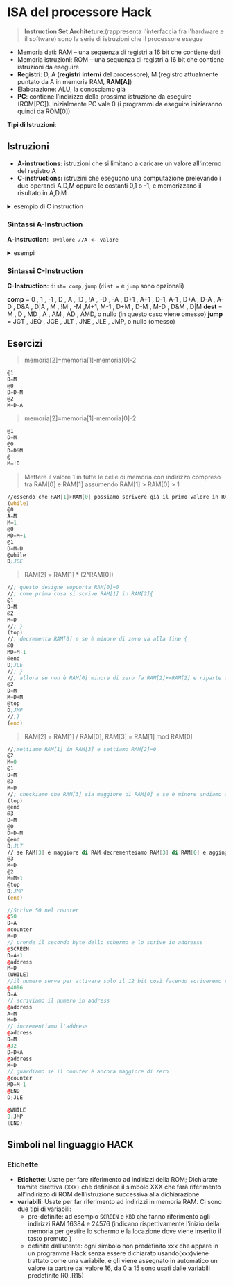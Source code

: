 
# ISA del processore Hack


> **Instruction Set Architeture**:(rappresenta l'interfaccia fra l'hardware e il software) sono la serie di istruzioni che il processore esegue

- Memoria dati: RAM – una sequenza di registri a 16 bit che contiene dati
- Memoria istruzioni: ROM – una sequenza di registri a 16 bit che contiene istruzioni da eseguire
- **Registri**: D, A (**registri interni** del processore), M (registro attualmente puntato da A in memoria RAM, **RAM[A]**) 
- Elaborazione: ALU, la conosciamo già
- **PC**: contiene l’indirizzo della prossima istruzione da eseguire (ROM[PC]). Inizialmente PC vale 0 (i programmi da eseguire inizieranno quindi da ROM[0])

**Tipi di Istruzioni**:

## Istruzioni

- **A-instructions:** istruzioni che si limitano a caricare un valore all'interno del registro A 
- **C-instructions:** istruzini che eseguono una computazione prelevando i due operandi A,D,M oppure le costanti 0,1 o -1, e memorizzano il risultato in A,D,M

<details>
<summary>
esempio di C instruction
</summary>

- Le computazioni che si possono eseguire sono: 0 , 1 , -1 , D , A , !D , !A , -D , -A , D+1 , A+1 , D-1 , A-1 , D+A , D-A , A-D , D&A , D|A , M , !M , -M , M+1 , M-1 , D+M , D-M , M-D , D&M , D|M
- D e A sono i registri interni, M coincide con RAM[A] 
</details>

### Sintassi A-Instruction

**A-instruction**: ` @valore //A <- valore`

<details>
<summary>
esempi
</summary>

Caricare una costante ( D = value)
```asm
@17 // A = 17
D = A // D = 17
```

Caricare un valore da RAM ( D = RAM[A])
```asm
@17 // A = 17
D = M // D = RAM[17]
```


 Selezionare una locazione ROM ( PC = A )
```asm
@17   // A = 17
0;JMP // mette 17 in PC, la prossima
       // istruzione sara’ ROM[17]
```
</details>

### Sintassi C-Instruction

**C-Instruction**: `dist= comp;jump` (`dist =` e `jump` sono opzionali)

**comp** = 0 , 1 , -1 , D , A , !D , !A , -D , -A , D+1 , A+1 , D-1, A-1 , D+A , D-A , A-D , D&A , D|A , M , !M , -M ,M+1, M-1 , D+M , D-M , M-D , D&M , D|M
**dest** = M , D , MD , A , AM , AD , AMD, o nullo (in questo caso viene omesso)
**jump** = JGT , JEQ , JGE , JLT , JNE , JLE , JMP, o nullo (omesso)


## Esercizi



> memoria[2]=memoria[1]-memoria[0]-2
```asm
@1
D=M
@0
D=D-M
@2
M=D-A
```

> memoria[2]=memoria[1]-memoria[0]-2

```asm
@1
D=M
@0
D=D&M
@
M=!D
```

> Mettere il valore 1 in tutte le celle di memoria con indirizzo compreso tra RAM[0] e RAM[1] assumendo RAM[1] > RAM[0] > 1

```asm
//essendo che RAM[1]>RAM[0] possiamo scrivere già il primo valore in RAM[0] e possiamo occupare come vogliamo RAM[0] e RAM[1]
(while)
@0
A=M
M=1
@0
MD=M+1
@1
D=M-D
@while
D;JGE
```

> RAM[2] = RAM[1] * (2^RAM[0])  

```asm
//; questo designe supporta RAM[0]=0
//; come prima cosa si scrive RAM[1] in RAM[2]{
@1
D=M
@2
M=D
//; }
(top)
//; decrementa RAM[0] e se è minore di zero va alla fine {
@0
MD=M-1
@end
D;JLE
//; }
//; allora se non è RAM[0] minore di zero fa RAM[2]+=RAM[2] e riparte dal check e decremtnto{
@2
D=M
M=D+M
@top
D;JMP
//;}
(end)
```
> RAM[2] = RAM[1] / RAM[0], RAM[3] = RAM[1] mod RAM[0] 

```asm
//;mettiamo RAM[1] in RAM[3] e settiamo RAM[2]=0
@2
M=0
@1
D=M
@3
M=D
//; checkiamo che RAM[3] sia maggiore di RAM[0] e se è minore andiamo a end
(top)
@end
@3
D=M
@0
D=D-M
@end
D;JLT
// se RAM[3] è maggiore di RAM decrementeiamo RAM[3] di RAM[0] e aggingiamo uno a RAM[2]
@3
M=D
@2
M=M+1
@top
D;JMP
(end)

```

```cpp
//Scrive 50 nel counter
@50
D=A
@counter
M=D
// prende il secondo byte dello schermo e lo scrive in addresss
@SCREEN
D=A+1
@address
M=D
(WHILE)
//il numero serve per attivare solo il 12 bit così facendo scriveremo solo sulla 20° colonna
@4096
D=A
// scriviamo il numero in address
@address
A=M
M=D
// incrementiamo l'address
@address
D=M
@32
D=D+A
@address
M=D
// guardiamo se il conuter è ancora maggiore di zero
@counter
MD=M-1
@END
D;JLE

@WHILE
0;JMP
(END)
```

## Simboli nel linguaggio HACK

### Etichette


- **Etichette**: Usate per fare riferimento ad indirizzi della ROM; Dichiarate tramite direttiva `(XXX)` che definisce il simbolo XXX che farà riferimento all’indirizzo di ROM dell’istruzione successiva alla dichiarazione
- **variabili**: Usate per far riferimento ad indirizzi in memoria RAM. Ci sono due tipi di variabili:
    - pre-definite: ad esempio `SCREEN` e `KBD` che fanno riferimento agli indirizzi RAM 16384 e 24576 (indicano rispettivamente l’inizio della memoria per gestire lo schermo e la locazione dove viene inserito il tasto premuto )
    - definite dall’utente: ogni simbolo non predefinito xxx che appare in un programma Hack senza essere dichiarato usando(xxx)viene trattato come una variabile, e gli viene assegnato in automatico un valore (a partire dal valore 16, da 0 a 15 sono usati dalle variabili predefinite R0..R15)
    
